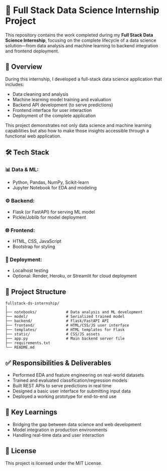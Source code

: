 
# 💼 Full Stack Data Science Internship Project

This repository contains the work completed during my **Full Stack Data Science Internship**, focusing on the complete lifecycle of a data science solution—from data analysis and machine learning to backend integration and frontend deployment.

## 🧠 Overview

During this internship, I developed a full-stack data science application that includes:
- Data cleaning and analysis
- Machine learning model training and evaluation
- Backend API development (to serve predictions)
- Frontend interface for user interaction
- Deployment of the complete application

This project demonstrates not only data science and machine learning capabilities but also how to make those insights accessible through a functional web application.

## 🛠 Tech Stack

### 📊 Data & ML:
- Python, Pandas, NumPy, Scikit-learn
- Jupyter Notebook for EDA and modeling

### ⚙️ Backend:
- Flask (or FastAPI) for serving ML model
- Pickle/Joblib for model deployment

### 🌐 Frontend:
- HTML, CSS, JavaScript
- Bootstrap for styling

### 🚀 Deployment:
- Localhost testing
- Optional: Render, Heroku, or Streamlit for cloud deployment

## 📂 Project Structure
```
fullstack-ds-internship/
│
├── notebooks/             # Data analysis and ML development
├── model/                 # Serialized trained model
├── backend/               # Flask/FastAPI API
├── frontend/              # HTML/CSS/JS user interface
├── templates/             # HTML templates for Flask
├── static/                # CSS/JS assets
├── app.py                 # Main backend server file
├── requirements.txt
└── README.md
```

## ✅ Responsibilities & Deliverables
- Performed EDA and feature engineering on real-world datasets
- Trained and evaluated classification/regression models
- Built REST APIs to serve predictions in real time
- Designed a basic user interface for submitting input data
- Deployed a working prototype for end-to-end use

## 📍 Key Learnings
- Bridging the gap between data science and web development
- Model integration in production environments
- Handling real-time data and user interaction

## 📄 License
This project is licensed under the MIT License.


